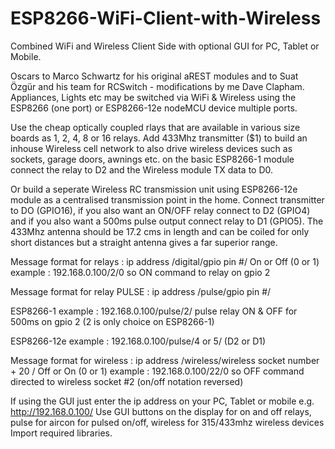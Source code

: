 # ESP8266-WiFi-Client-with-Wireless
Combined WiFi and Wireless Client Side with optional GUI for PC, Tablet or Mobile.

Oscars to Marco Schwartz for his original aREST modules and to Suat Özgür and his team for RCSwitch - modifications by me Dave Clapham.
Appliances, Lights etc may be switched via WiFi & Wireless using the ESP8266 (one port) or ESP8266-12e nodeMCU device multiple ports.

Use the cheap optically coupled rlays that are available in various size boards as 1, 2, 4, 8 or 16 relays. Add 433Mhz transmitter ($1) to build an inhouse Wireless cell network to also drive wireless devices such as sockets, garage doors, awnings etc. on the basic ESP8266-1 module connect the relay to D2 and the Wireless module TX data to D0.

Or build a seperate Wireless RC transmission unit using ESP8266-12e module as a centralised transmission point in the home. Connect transmitter to DO (GPIO16), if you also want an ON/OFF relay connect to D2 (GPIO4) and if you also want a 500ms pulse output connect relay to D1 (GPIO5). The 433Mhz antenna should be 17.2 cms in length and can be coiled for only short distances but a straight antenna gives a far superior range.
 
Message format for relays : ip address /digital/gpio pin #/ On or Off (0 or 1)
example : 192.168.0.100/2/0  so ON command to relay on gpio 2 

Message format for relay PULSE : ip address /pulse/gpio pin #/

ESP8266-1 example : 192.168.0.100/pulse/2/ pulse relay ON & OFF for 500ms on gpio 2 (2 is only choice on ESP8266-1)

ESP8266-12e example : 192.168.0.100/pulse/4 or 5/  (D2 or D1) 

Message format for wireless : ip address /wireless/wireless socket number + 20 / Off or On (0 or 1)
example : 192.168.0.100/22/0  so OFF command directed to wireless socket #2 (on/off notation reversed)

If using the GUI just enter the ip address on your PC, Tablet or mobile e.g.   http://192.168.0.100/
Use GUI buttons on the display for on and off relays, pulse for aircon for pulsed on/off, wireless for 315/433mhz wireless devices
Import required libraries.
